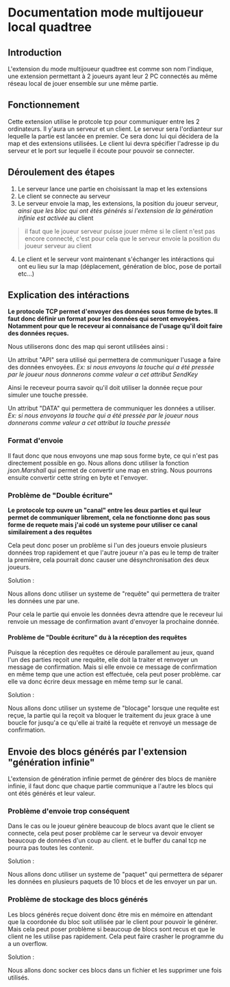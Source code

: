 # Documentation mode multijoueur local quadtree

## Introduction
L'extension du mode multijoueur quadtree est comme son nom l'indique, une extension permettant à 2 joueurs ayant leur 2 
PC connectés
au même réseau local de jouer ensemble sur une même partie.

## Fonctionnement
Cette extension utilise le protcole tcp pour communiquer entre les 2 ordinateurs. Il y'aura un serveur et un client.
Le serveur sera l'ordianteur sur lequelle la partie est lancée en premier. Ce sera donc lui qui décidera de la map et 
des extensions utilisées.
Le client lui devra spécifier l'adresse ip du serveur et le port sur lequelle il écoute pour pouvoir se connecter.

## Déroulement des étapes
1. Le serveur lance une partie en choisissant la map et les extensions
2. Le client se connecte au serveur
3. Le serveur envoie la map, les extensions, la position du joueur serveur, *ainsi que les bloc qui ont étés générés si 
l'extension de la génération infinie est activée* au client
> il faut que le joueur serveur puisse jouer même si le client n'est pas encore connecté, c'est pour cela que le serveur 
> envoie la position du 
> joueur serveur au client
4. Le client et le serveur vont maintenant s'échanger les intéractions qui ont eu lieu sur la map (déplacement, génération de bloc, pose de portail etc...)

## Explication des intéractions
**Le protocole TCP permet d'envoyer des données sous forme de bytes. Il faut donc définir un format pour les données qui 
seront envoyées.
Notamment pour que le receveur ai connaisance de l'usage qu'il doit faire des données reçues.**

Nous utiliserons donc des map qui seront utilisées ainsi :

Un attribut "API" sera utilisé qui permettera de communiquer l'usage a faire des données envoyées. *Ex: si nous envoyons 
la touche qui a été pressée par le joueur nous donnerons comme valeur a cet attribut SendKey*

Ainsi le receveur pourra savoir qu'il doit utiliser la donnée reçue pour simuler une touche pressée.

Un attribut "DATA" qui permettera de communiquer les données a utiliser. *Ex: si nous envoyons la touche qui a été pressée 
par le joueur nous donnerons comme valeur a cet attribut la touche pressée*

### Format d'envoie

Il faut donc que nous envoyons une map sous forme byte, ce qui n'est pas directement possible en go. Nous allons donc
utiliser la fonction *json.Marshall* qui permet de convertir une map en string. Nous pourrons ensuite convertir cette string
en byte et l'envoyer.

### Problème de "Double écriture"
**Le protocole tcp ouvre un "canal" entre les deux parties et qui leur permet de communiquer librement, cela ne fonctionne 
donc pas sous forme de requete mais j'ai codé un systeme pour utiliser ce canal similairement a des requêtes**

Cela peut donc poser un problème si l'un des joueurs envoie plusieurs données trop rapidement et que l'autre joueur n'a
pas eu le temp de traiter la première, cela pourrait donc causer une désynchronisation des deux joueurs.

Solution :

Nous allons donc utiliser un systeme de "requête" qui permettera de traiter les données une par une.

Pour cela le partie qui envoie les données devra attendre que le receveur lui renvoie un message de confirmation avant
d'envoyer la prochaine donnée.

#### Problème de "Double écriture" du à la réception des requêtes

Puisque la réception des requêtes ce déroule parallement au jeux, quand l'un des parties reçoit une requête, elle doit 
la traiter et renvoyer un message de confirmation. 
Mais si elle envoie ce message de confirmation en même temp que une action est effectuée, 
cela peut poser problème. car elle va donc écrire deux message en même temp sur le canal.

Solution :

Nous allons donc utiliser un systeme de "blocage" lorsque une requête est reçue, la partie qui la reçoit va bloquer le 
traitement du jeux grace à une boucle for jusqu'a ce qu'elle ai traité la requête et renvoyé un message de confirmation.

## Envoie des blocs générés par l'extension "génération infinie"

L'extension de génération infinie permet de générer des blocs de manière infinie, il faut donc que chaque partie communique 
a l'autre les blocs qui ont étés générés et leur valeur.

### Problème d'envoie trop conséquent

Dans le cas ou le joueur génère beaucoup de blocs avant que le client se connecte, cela peut poser problème car le 
serveur va devoir envoyer beaucoup de données d'un coup au client. et le buffer du canal tcp ne pourra pas toutes les
contenir.

Solution :

Nous allons donc utiliser un systeme de "paquet" qui permettera de séparer les données en plusieurs paquets de 10 blocs
et de les envoyer un par un.

### Problème de stockage des blocs générés

Les blocs générés reçue doivent donc être mis en mémoire en attendant que la coordonée du bloc soit utilisée par le client
pour pouvoir le générer. Mais cela peut poser problème si beaucoup de blocs sont recus et que le client ne les utilise pas
rapidement. Cela peut faire crasher le programme du a un overflow.

Solution :

Nous allons donc socker ces blocs dans un fichier et les supprimer une fois utilisés.